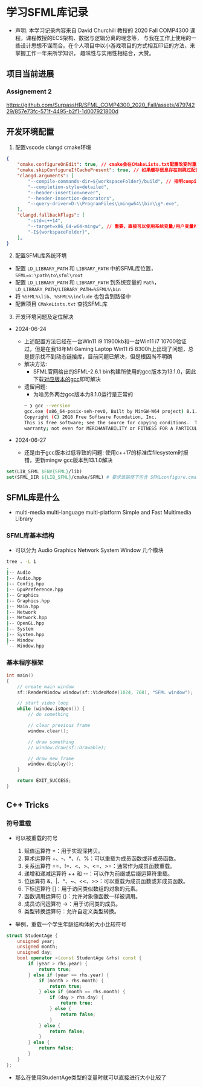 # 学习SFML库记录

- 声明: 本学习记录内容来自 David Churchill 教授的 2020 Fall COMP4300 课程，课程教授的ECS架构、数据与逻辑分离的理念等，
与我在工作上使用的一些设计思想不谋而合。在个人项目中以小游戏项目的方式相互印证的方法，来掌握工作一年来所学知识，
趣味性与实用性相结合，大赞。

## 项目当前进展

### Assignement 2

https://github.com/SurpassHR/SFML_COMP4300_2020_Fall/assets/47974229/857e73fc-571f-4495-b2f1-1d007921800d

## 开发环境配置

1. 配置vscode clangd cmake环境

```json
{
    "cmake.configureOnEdit": true, // cmake会在CMakeLists.txt配置改变时重新配置项目
    "cmake.skipConfigureIfCachePresent": true, // 如果缓存信息存在则跳过配置项目过程
    "clangd.arguments": [
        "--compile-commands-dir=${workspaceFolder}/build", // 指明compile-commands.json生成位置
        "--completion-style=detailed",
        "--header-insertion=never",
        "--header-insertion-decorators",
        "--query-driver=D:\\ProgramFiles\\mingw64\\bin\\g*.exe",
    ],
    "clangd.fallbackFlags": [
        "-std=c++14",
        "--target=x86_64-w64-mingw", // 重要，直接可以使用系统变量/用户变量Path中配置好的MinGW路径
        "-I${workspaceFolder}",
    ],
}
```

2. 配置SFML库系统环境

-   配置 `LD_LIBRARY_PATH` 和 `LIBRARY_PATH` 中的SFML库位置，`SFML=x:\path\to\sfml\root`
-   配置 `LD_LIBRARY_PATH` 和 `LIBRARY_PATH` 到系统变量的 `Path`，`LD_LIBRARY_PATH/LIBRARY_PATH=%SFML%\bin`
-   将 `%SFML%\lib`、`%SFML%\include` 也包含到路径中
-   配置项目 `CMakeLists.txt` 查找SFML库

3. 开发环境问题及定位解决

- 2024-06-24
    - 上述配置方法已经在一台Win11 i9 11900kb和一台Win11 i7 10700验证过，但是在我18年Mi Gaming Laptop Win11 i5 8300h上出现了问题，总是提示找不到动态链接库，目前问题已解决，但是根因尚不明确
    - 解决方法:
        - SFML官网给出的SFML-2.6.1 bin构建所使用的gcc版本为13.1.0，因此下载[对应版本的gcc](https://github.com/niXman/mingw-builds-binaries/releases/tag/13.1.0-rt_v11-rev1)即可解决
    - 遗留问题:
        - 为啥另外两台gcc版本为8.1.0运行是正常的
        ```bash
        ~ ❯ gcc --version
        gcc.exe (x86_64-posix-seh-rev0, Built by MinGW-W64 project) 8.1.0
        Copyright (C) 2018 Free Software Foundation, Inc.
        This is free software; see the source for copying conditions.  There is NO
        warranty; not even for MERCHANTABILITY or FITNESS FOR A PARTICULAR PURPOSE.
        ```

- 2024-06-27
    - 还是由于gcc版本过低导致的问题: 使用c++17的标准库filesystem时报错，更新mingw gcc版本到13.1.0解决

```cmake
set(LIB_SFML $ENV{SFML}/lib)
set(SFML_DIR ${LIB_SFML}/cmake/SFML) # 要求该路径下包含 SFMLconfigure.cmake
```

## SFML库是什么

- multi-media multi-language multi-platform Simple and Fast Multimedia Library

### SFML库基本结构

- 可以分为 Audio Graphics Network System Window 几个模块

```bash
tree . -L 1
.
|-- Audio
|-- Audio.hpp
|-- Config.hpp
|-- GpuPreference.hpp
|-- Graphics
|-- Graphics.hpp
|-- Main.hpp
|-- Network
|-- Network.hpp
|-- OpenGL.hpp
|-- System
|-- System.hpp
|-- Window
`-- Window.hpp
```

### 基本程序框架

```c++
int main()
{
    // create main window
    sf::RenderWindow window(sf::VideoMode(1024, 768), "SFML window");

    // start video loop
    while (window.isOpen()) {
        // do something

        // clear previous frame
        window.clear();

        // draw something
        // window.draw(sf::Drawable);

        // draw new frame
        window.display();
    }

    return EXIT_SUCCESS;
}
```

## C++ Tricks

### 符号重载

- 可以被重载的符号
    1. 赋值运算符 =：用于实现深拷贝。
    2. 算术运算符 +、-、*、/、%：可以重载为成员函数或非成员函数。
    3. 关系运算符 ==、!=、<、>、<=、>=：通常作为成员函数重载。
    4. 递增和递减运算符 ++ 和 --：可以作为前缀或后缀运算符重载。
    5. 位运算符 &、|、^、~、<<、>>：可以重载为成员函数或非成员函数。
    6. 下标运算符 []：用于访问类似数组的对象的元素。
    7. 函数调用运算符 ()：允许对象像函数一样被调用。
    8. 成员访问运算符 ->：用于访问类的成员。
    9. 类型转换运算符：允许自定义类型转换。

- 举例，重载一个学生年龄结构体的大小比较符号
```c++
struct StudentAge {
    unsigned year;
    unsigned month;
    unsigned day;
    bool operator >(const StudentAge &rhs) const {
        if (year > rhs.year) {
            return true;
        } else if (year == rhs.year) {
            if (month > rhs.month) {
                return true;
            } else if (month == rhs.month) {
                if (day > rhs.day) {
                    return true;
                } else {
                    return false;
                }
            } else {
                return false;
            }
        } else {
            return false;
        }
    }
};
```
- 那么在使用StudentAge类型的变量时就可以直接进行大小比较了
